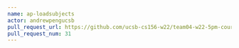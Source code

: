 ```yaml
---
name: ap-loadsubjects
actor: andrewpengucsb
pull_request_url: https://github.com/ucsb-cs156-w22/team04-w22-5pm-courses/pull/31
pull_request_num: 31
---
```

